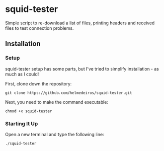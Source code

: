 squid-tester
============

Simple script to re-download a list of files, printing headers and received files to test connection problems.

## Installation

### Setup

squid-tester setup has some parts, but I've tried to simplify installation - as much as I could!

First, clone down the repository:

    git clone https://github.com/helmedeiros/squid-tester.git
    
Next, you need to make the command executable:

    chmod +x squid-tester

### Starting It Up

Open a new terminal and type the following line:

    ./squid-tester

